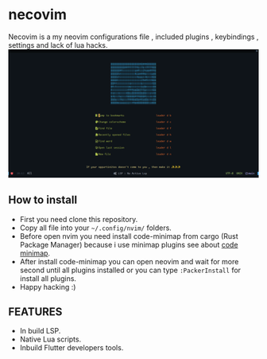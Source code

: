 # necovim
Necovim is a my neovim configurations file , included plugins , keybindings , settings and lack of lua hacks.
![result](https://raw.githubusercontent.com/bluespada/necovim/main/image/necovim.png)

## How to install

* First you need clone this repository.
* Copy all file into your `~/.config/nvim/` folders.
* Before open nvim you need install code-minimap from cargo (Rust Package Manager) because i use minimap plugins see about [code minimap](https://github.com/wfxr/minimap.vim).
* After install code-minimap you can open neovim and wait for more second until all plugins installed or you can type `:PackerInstall` for install all plugins.
* Happy hacking :)

## FEATURES

* In build LSP.
* Native Lua scripts.
* Inbuild Flutter developers tools.
